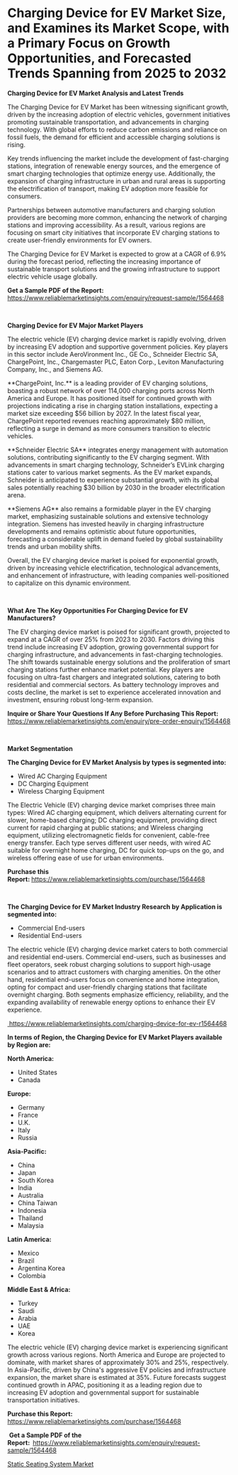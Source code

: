 <p><h1>Charging Device for EV Market Size, and Examines its Market Scope, with a Primary Focus on Growth Opportunities, and Forecasted Trends Spanning from 2025 to 2032</h1></p><p><strong>Charging Device for EV Market Analysis and Latest Trends</strong></p>
<p><p>The Charging Device for EV Market has been witnessing significant growth, driven by the increasing adoption of electric vehicles, government initiatives promoting sustainable transportation, and advancements in charging technology. With global efforts to reduce carbon emissions and reliance on fossil fuels, the demand for efficient and accessible charging solutions is rising.</p><p>Key trends influencing the market include the development of fast-charging stations, integration of renewable energy sources, and the emergence of smart charging technologies that optimize energy use. Additionally, the expansion of charging infrastructure in urban and rural areas is supporting the electrification of transport, making EV adoption more feasible for consumers.</p><p>Partnerships between automotive manufacturers and charging solution providers are becoming more common, enhancing the network of charging stations and improving accessibility. As a result, various regions are focusing on smart city initiatives that incorporate EV charging stations to create user-friendly environments for EV owners.</p><p>The Charging Device for EV Market is expected to grow at a CAGR of 6.9% during the forecast period, reflecting the increasing importance of sustainable transport solutions and the growing infrastructure to support electric vehicle usage globally.</p></p>
<p><strong>Get a Sample PDF of the Report:&nbsp;</strong> <a href="https://www.reliablemarketinsights.com/enquiry/request-sample/1564468?utm_campaign=2636&utm_medium=2&utm_source=Github&utm_content=ia&utm_term=30032025&utm_id=charging-device-for-ev">https://www.reliablemarketinsights.com/enquiry/request-sample/1564468</a></p>
<p>&nbsp;</p>
<p><strong>Charging Device for EV Major Market Players</strong></p>
<p><p>The electric vehicle (EV) charging device market is rapidly evolving, driven by increasing EV adoption and supportive government policies. Key players in this sector include AeroVironment Inc., GE Co., Schneider Electric SA, ChargePoint, Inc., Chargemaster PLC, Eaton Corp., Leviton Manufacturing Company, Inc., and Siemens AG. </p><p>**ChargePoint, Inc.** is a leading provider of EV charging solutions, boasting a robust network of over 114,000 charging ports across North America and Europe. It has positioned itself for continued growth with projections indicating a rise in charging station installations, expecting a market size exceeding $56 billion by 2027. In the latest fiscal year, ChargePoint reported revenues reaching approximately $80 million, reflecting a surge in demand as more consumers transition to electric vehicles.</p><p>**Schneider Electric SA** integrates energy management with automation solutions, contributing significantly to the EV charging segment. With advancements in smart charging technology, Schneider’s EVLink charging stations cater to various market segments. As the EV market expands, Schneider is anticipated to experience substantial growth, with its global sales potentially reaching $30 billion by 2030 in the broader electrification arena.</p><p>**Siemens AG** also remains a formidable player in the EV charging market, emphasizing sustainable solutions and extensive technology integration. Siemens has invested heavily in charging infrastructure developments and remains optimistic about future opportunities, forecasting a considerable uplift in demand fueled by global sustainability trends and urban mobility shifts.</p><p>Overall, the EV charging device market is poised for exponential growth, driven by increasing vehicle electrification, technological advancements, and enhancement of infrastructure, with leading companies well-positioned to capitalize on this dynamic environment.</p></p>
<p>&nbsp;</p>
<p><strong>What Are The Key Opportunities For Charging Device for EV Manufacturers?</strong></p>
<p><p>The EV charging device market is poised for significant growth, projected to expand at a CAGR of over 25% from 2023 to 2030. Factors driving this trend include increasing EV adoption, growing governmental support for charging infrastructure, and advancements in fast-charging technologies. The shift towards sustainable energy solutions and the proliferation of smart charging stations further enhance market potential. Key players are focusing on ultra-fast chargers and integrated solutions, catering to both residential and commercial sectors. As battery technology improves and costs decline, the market is set to experience accelerated innovation and investment, ensuring robust long-term expansion.</p></p>
<p><strong>Inquire or Share Your Questions If Any Before Purchasing This Report:</strong> <a href="https://www.reliablemarketinsights.com/enquiry/pre-order-enquiry/1564468?utm_campaign=2636&utm_medium=2&utm_source=Github&utm_content=ia&utm_term=30032025&utm_id=charging-device-for-ev">https://www.reliablemarketinsights.com/enquiry/pre-order-enquiry/1564468</a></p>
<p>&nbsp;</p>
<p><strong>Market Segmentation</strong></p>
<p><strong>The Charging Device for EV Market Analysis by types is segmented into:</strong></p>
<p><ul><li>Wired AC Charging Equipment</li><li>DC Charging Equipment</li><li>Wireless Charging Equipment</li></ul></p>
<p><p>The Electric Vehicle (EV) charging device market comprises three main types: Wired AC charging equipment, which delivers alternating current for slower, home-based charging; DC charging equipment, providing direct current for rapid charging at public stations; and Wireless charging equipment, utilizing electromagnetic fields for convenient, cable-free energy transfer. Each type serves different user needs, with wired AC suitable for overnight home charging, DC for quick top-ups on the go, and wireless offering ease of use for urban environments.</p></p>
<p><strong>Purchase this Report:&nbsp;</strong><a href="https://www.reliablemarketinsights.com/purchase/1564468?utm_campaign=2636&utm_medium=2&utm_source=Github&utm_content=ia&utm_term=30032025&utm_id=charging-device-for-ev">https://www.reliablemarketinsights.com/purchase/1564468</a></p>
<p>&nbsp;</p>
<p><strong>The Charging Device for EV Market Industry Research by Application is segmented into:</strong></p>
<p><ul><li>Commercial End-users</li><li>Residential End-users</li></ul></p>
<p><p>The electric vehicle (EV) charging device market caters to both commercial and residential end-users. Commercial end-users, such as businesses and fleet operators, seek robust charging solutions to support high-usage scenarios and to attract customers with charging amenities. On the other hand, residential end-users focus on convenience and home integration, opting for compact and user-friendly charging stations that facilitate overnight charging. Both segments emphasize efficiency, reliability, and the expanding availability of renewable energy options to enhance their EV experience.</p></p>
<p><a href="https://www.reliablemarketinsights.com/charging-device-for-ev-r1564468?utm_campaign=2636&utm_medium=2&utm_source=Github&utm_content=ia&utm_term=30032025&utm_id=charging-device-for-ev">&nbsp;https://www.reliablemarketinsights.com/charging-device-for-ev-r1564468</a></p>
<p><strong>In terms of Region, the Charging Device for EV Market Players available by Region are:</strong></p>
<p>
    <p> <strong> North America: </strong>
        <ul>
            <li>United States</li>
            <li>Canada</li>
        </ul>
        </p> 
    <p> <strong> Europe: </strong>
        <ul>
            <li>Germany</li>
            <li>France</li>
            <li>U.K.</li>
            <li>Italy</li>
            <li>Russia</li>
        </ul>
        </p> 
    <p> <strong> Asia-Pacific: </strong>
        <ul>
            <li>China</li>
            <li>Japan</li>
            <li>South Korea</li>
            <li>India</li>
            <li>Australia</li>
            <li>China Taiwan</li>
            <li>Indonesia</li>
            <li>Thailand</li>
            <li>Malaysia</li>
        </ul>
        </p> 
    <p> <strong> Latin America: </strong>
        <ul>
            <li>Mexico</li>
            <li>Brazil</li>
            <li>Argentina Korea</li>
            <li>Colombia</li>
        </ul>
        </p> 
    <p> <strong> Middle East & Africa: </strong>
        <ul>
            <li>Turkey</li>
            <li>Saudi</li>
            <li>Arabia</li>
            <li>UAE</li>
            <li>Korea</li>
        </ul>
    </p>
    </p>
<p><p>The electric vehicle (EV) charging device market is experiencing significant growth across various regions. North America and Europe are projected to dominate, with market shares of approximately 30% and 25%, respectively. In Asia-Pacific, driven by China's aggressive EV policies and infrastructure expansion, the market share is estimated at 35%. Future forecasts suggest continued growth in APAC, positioning it as a leading region due to increasing EV adoption and governmental support for sustainable transportation initiatives.</p></p>
<p><strong>Purchase this Report: </strong><a href="https://www.reliablemarketinsights.com/purchase/1564468?utm_campaign=2636&utm_medium=2&utm_source=Github&utm_content=ia&utm_term=30032025&utm_id=charging-device-for-ev">https://www.reliablemarketinsights.com/purchase/1564468</a></p>
<p>&nbsp;<strong>Get a Sample PDF of the Report:&nbsp;&nbsp;</strong><a href="https://www.reliablemarketinsights.com/enquiry/request-sample/1564468?utm_campaign=2636&utm_medium=2&utm_source=Github&utm_content=ia&utm_term=30032025&utm_id=charging-device-for-ev">https://www.reliablemarketinsights.com/enquiry/request-sample/1564468</a></p>
<p><strong></strong></p>
<p><p><a href="https://github.com/raeezkenedz/Market-Research-Report-List-1/blob/main/static-seating-system-market.md?utm_campaign=2636&utm_medium=2&utm_source=Github&utm_content=ia&utm_term=30032025&utm_id=charging-device-for-ev">Static Seating System Market</a></p></p>